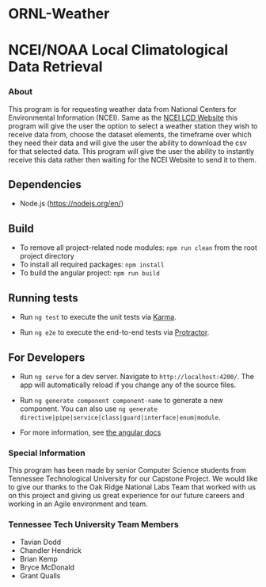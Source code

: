 # ORNL-Weather


# NCEI/NOAA Local Climatological Data Retrieval
### About 

This program is for requesting weather data from National Centers for Environmental Information (NCEI). Same as the [NCEI LCD Website](https://www.ncei.noaa.gov/maps/lcd/) this program will give the user the option to select a weather station they wish to receive data from, choose the dataset elements, the timeframe over which they need their data and will give the user the ability to download the csv for that selected data. This program will give the user the ability to instantly receive this data rather then waiting for the NCEI Website to send it to them. 

## Dependencies
- Node.js (https://nodejs.org/en/)

## Build
- To remove all project-related node modules: `npm run clean` from the root project directory
- To install all required packages: `npm install`
- To build the angular project: `npm run build`

## Running tests

- Run `ng test` to execute the unit tests via [Karma](https://karma-runner.github.io).

- Run `ng e2e` to execute the end-to-end tests via [Protractor](http://www.protractortest.org/).


## For Developers
- Run `ng serve` for a dev server. Navigate to `http://localhost:4200/`. The app will automatically reload if you change any of the source files.

- Run `ng generate component component-name` to generate a new component. You can also use `ng generate directive|pipe|service|class|guard|interface|enum|module`.

- For more information, see [the angular docs](https://docs.angularjs.org/guide/component)


### Special Information
This program has been made by senior Computer Science students from Tennessee Technological University for our Capstone Project. We would like to give our thanks to the Oak Ridge National Labs Team that worked with us on this project and giving us great experience for our future careers and working in an Agile environment and team. 

### Tennessee Tech University Team Members
- Tavian Dodd
- Chandler Hendrick
- Brian Kemp
- Bryce McDonald
- Grant Qualls
